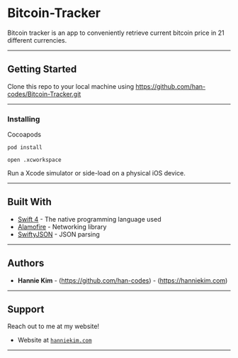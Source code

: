 # Bitcoin-Tracker
Bitcoin tracker is an app to conveniently retrieve current bitcoin price in 21 different currencies.

---

## Getting Started

Clone this repo to your local machine using https://github.com/han-codes/Bitcoin-Tracker.git

---

### Installing
Cocoapods

```
pod install
```

```
open .xcworkspace
```

Run a Xcode simulator or side-load on a physical iOS device.


---

## Built With

* [Swift 4](https://swift.org/blog/swift-4-0-released/) - The native  programming language used
* [Alamofire](https://cocoapods.org/pods/Alamofire) - Networking library
* [SwiftyJSON](https://cocoapods.org/pods/SwiftyJSON) - JSON parsing

---

## Authors

* **Hannie Kim** - (https://github.com/han-codes) - (https://hanniekim.com)


---

## Support

Reach out to me at my website!

- Website at <a href="http://hanniekim.com" target="_blank">`hanniekim.com`</a>

---
